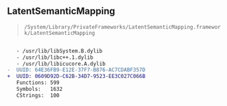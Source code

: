 ## LatentSemanticMapping

> `/System/Library/PrivateFrameworks/LatentSemanticMapping.framework/LatentSemanticMapping`

```diff

   - /usr/lib/libSystem.B.dylib
   - /usr/lib/libc++.1.dylib
   - /usr/lib/libicucore.A.dylib
-  UUID: 64E36FB9-E12E-37F7-B876-AC7CDABF357D
+  UUID: 0609D92D-C62B-34D7-9523-EE3C027C066B
   Functions: 599
   Symbols:   1632
   CStrings:  100

```
